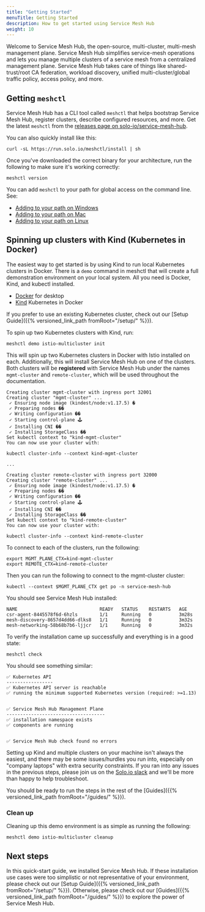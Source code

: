 ```yaml
---
title: "Getting Started"
menuTitle: Getting Started
description: How to get started using Service Mesh Hub
weight: 10
---
```


Welcome to Service Mesh Hub, the open-source, multi-cluster, multi-mesh management plane. Service Mesh Hub simplifies service-mesh operations and lets you manage multiple clusters of a service mesh from a centralized management plane. Service Mesh Hub takes care of things like shared-trust/root CA federation, workload discovery, unified multi-cluster/global traffic policy, access policy, and more. 

## Getting `meshctl`

Service Mesh Hub has a CLI tool called `meshctl` that helps bootstrap Service Mesh Hub, register clusters, describe configured resources, and more. Get the latest `meshctl` from the [releases page on solo-io/service-mesh-hub](https://github.com/solo-io/gloo-mesh/releases).

You can also quickly install like this:

```shell
curl -sL https://run.solo.io/meshctl/install | sh
```

Once you've downloaded the correct binary for your architecture, run the following to make sure it's working correctly:

```shell
meshctl version
```

You can add `meshctl` to your path for global access on the command line. See:


* [Adding to your path on Windows](https://helpdeskgeek.com/windows-10/add-windows-path-environment-variable/)
* [Adding to your path on Mac](https://osxdaily.com/2014/08/14/add-new-path-to-path-command-line/)
* [Adding to your path on Linux](https://linuxize.com/post/how-to-add-directory-to-path-in-linux/)


## Spinning up clusters with Kind (Kubernetes in Docker)

The easiest way to get started is by using Kind to run local Kubernetes clusters in Docker. There is a `demo` command in meshctl that will create a full demonstration environment on your local system. All you need is Docker, Kind, and kubectl installed. 

* [Docker](https://www.docker.com/products/docker-desktop) for desktop
* [Kind](https://kind.sigs.k8s.io) Kubernetes in Docker

If you prefer to use an existing Kubernetes cluster, check out our [Setup Guide]({{% versioned_link_path fromRoot="/setup/" %}}).

To spin up two Kubernetes clusters with Kind, run:

```shell
meshctl demo istio-multicluster init
```
This will spin up two Kubernetes clusters in Docker with Istio installed on each. Additionally, this will install Service Mesh Hub on one of the clusters. Both clusters will be **registered** with Service Mesh Hub under the names `mgmt-cluster` and `remote-cluster`, which will be used throughout the documentation.

```shell
Creating cluster mgmt-cluster with ingress port 32001
Creating cluster "mgmt-cluster" ...
 ✓ Ensuring node image (kindest/node:v1.17.5) �
 ✓ Preparing nodes ��
 ✓ Writing configuration ��
 ✓ Starting control-plane 🕹
 ✓ Installing CNI ��
 ✓ Installing StorageClass ��
Set kubectl context to "kind-mgmt-cluster"
You can now use your cluster with:

kubectl cluster-info --context kind-mgmt-cluster

...

Creating cluster remote-cluster with ingress port 32000
Creating cluster "remote-cluster" ...
 ✓ Ensuring node image (kindest/node:v1.17.5) �
 ✓ Preparing nodes ��
 ✓ Writing configuration ��
 ✓ Starting control-plane 🕹
 ✓ Installing CNI ��
 ✓ Installing StorageClass ��
Set kubectl context to "kind-remote-cluster"
You can now use your cluster with:

kubectl cluster-info --context kind-remote-cluster
```

To connect to each of the clusters, run the following:

```shell
export MGMT_PLANE_CTX=kind-mgmt-cluster
export REMOTE_CTX=kind-remote-cluster
```

Then you can run the following to connect to the mgmt-cluster cluster:

```shell
kubectl --context $MGMT_PLANE_CTX get po -n service-mesh-hub
```

You should see Service Mesh Hub installed:

```shell
NAME                              READY   STATUS    RESTARTS   AGE
csr-agent-8445578f6d-6hzls        1/1     Running   0          3m28s
mesh-discovery-8657d4dd66-dlks8   1/1     Running   0          3m32s
mesh-networking-58b68b7b6-ljjcr   1/1     Running   0          3m32s
```

To verify the installation came up successfully and everything is in a good state:

```shell
meshctl check
```


You should see something similar:

```shell
✅ Kubernetes API
-----------------
✅ Kubernetes API server is reachable
✅ running the minimum supported Kubernetes version (required: >=1.13)


✅ Service Mesh Hub Management Plane
------------------------------------
✅ installation namespace exists
✅ components are running


✅ Service Mesh Hub check found no errors
```

Setting up Kind and multiple clusters on your machine isn't always the easiest, and there may be some issues/hurdles you run into, especially on "company laptops" with extra security constraints. If you ran into any issues in the previous steps, please join us on the [Solo.io slack](https://slack.solo.io) and we'll be more than happy to help troubleshoot. 

You should be ready to run the steps in the rest of the [Guides]({{% versioned_link_path fromRoot="/guides/" %}}).

### Clean up

Cleaning up this demo environment is as simple as running the following:

```shell
meshctl demo istio-multicluster cleanup
```

## Next steps

In this quick-start guide, we installed Service Mesh Hub. If these installation use cases were too simplistic or not representative of your environment, please check out our [Setup Guide]({{% versioned_link_path fromRoot="/setup/" %}}). Otherwise, please check out our [Guides]({{% versioned_link_path fromRoot="/guides/" %}}) to explore the power of Service Mesh Hub.
